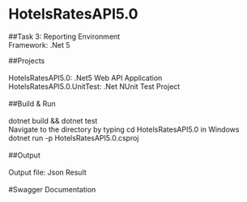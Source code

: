 # HotelsRatesAPI5.0
##Task 3: Reporting
Environment<br/>
Framework: .Net 5<br/>

##Projects<br/><br/>
HotelsRatesAPI5.0: .Net5 Web API  Application <br/>
HotelsRatesAPI5.0.UnitTest: .Net NUnit Test Project<br/><br/>
##Build & Run<br/><br/>
dotnet build && dotnet test<br/>
Navigate to the directory by typing cd HotelsRatesAPI5.0 in Windows<br/>
dotnet run -p HotelsRatesAPI5.0.csproj<br/><br/>
##Output<br/><br/>
Output file: Json Result<br/><br/>
#Swagger Documentation<br/><br/>
